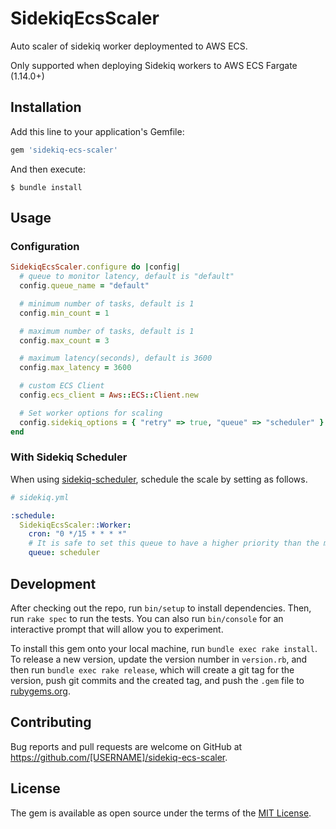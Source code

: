 # SidekiqEcsScaler

Auto scaler of sidekiq worker deploymented to AWS ECS.

Only supported when deploying Sidekiq workers to AWS ECS Fargate (1.14.0+)

## Installation

Add this line to your application's Gemfile:

```ruby
gem 'sidekiq-ecs-scaler'
```

And then execute:

    $ bundle install

## Usage

### Configuration

```ruby
SidekiqEcsScaler.configure do |config|
  # queue to monitor latency, default is "default"
  config.queue_name = "default"

  # minimum number of tasks, default is 1
  config.min_count = 1

  # maximum number of tasks, default is 1
  config.max_count = 3

  # maximum latency(seconds), default is 3600
  config.max_latency = 3600

  # custom ECS Client
  config.ecs_client = Aws::ECS::Client.new

  # Set worker options for scaling
  config.sidekiq_options = { "retry" => true, "queue" => "scheduler" }
end
```

### With Sidekiq Scheduler

When using [sidekiq-scheduler](https://github.com/moove-it/sidekiq-scheduler), schedule the scale by setting as follows.

```yml
# sidekiq.yml

:schedule:
  SidekiqEcsScaler::Worker:
    cron: "0 */15 * * * *"
    # It is safe to set this queue to have a higher priority than the monitored queue.
    queue: scheduler
```

## Development

After checking out the repo, run `bin/setup` to install dependencies. Then, run `rake spec` to run the tests. You can also run `bin/console` for an interactive prompt that will allow you to experiment.

To install this gem onto your local machine, run `bundle exec rake install`. To release a new version, update the version number in `version.rb`, and then run `bundle exec rake release`, which will create a git tag for the version, push git commits and the created tag, and push the `.gem` file to [rubygems.org](https://rubygems.org).

## Contributing

Bug reports and pull requests are welcome on GitHub at https://github.com/[USERNAME]/sidekiq-ecs-scaler.

## License

The gem is available as open source under the terms of the [MIT License](https://opensource.org/licenses/MIT).
